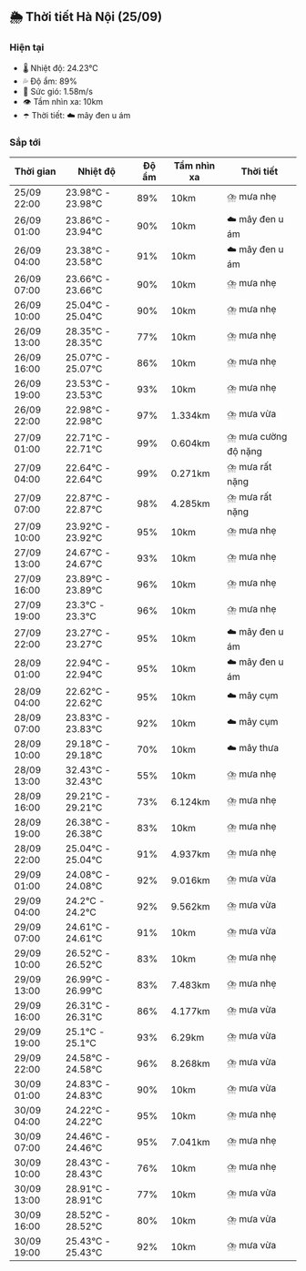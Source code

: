 ## 🌦️ Thời tiết Hà Nội (25/09)

### Hiện tại

- 🌡️ Nhiệt độ: 24.23℃
- 💦 Độ ẩm: 89%
- 💨 Sức gió: 1.58m/s
- 👁️ Tầm nhìn xa: 10km
- ☂️ Thời tiết: ☁️ mây đen u ám

### Sắp tới

| Thời gian | Nhiệt độ | Độ ẩm | Tầm nhìn xa | Thời tiết |
| --- | --- | --- | --- | --- |
| 25/09 22:00 | 23.98℃ - 23.98℃ | 89% | 10km | ⛈️ mưa nhẹ |
| 26/09 01:00 | 23.86℃ - 23.94℃ | 90% | 10km | ☁️ mây đen u ám |
| 26/09 04:00 | 23.38℃ - 23.58℃ | 91% | 10km | ☁️ mây đen u ám |
| 26/09 07:00 | 23.66℃ - 23.66℃ | 90% | 10km | ⛈️ mưa nhẹ |
| 26/09 10:00 | 25.04℃ - 25.04℃ | 90% | 10km | ⛈️ mưa nhẹ |
| 26/09 13:00 | 28.35℃ - 28.35℃ | 77% | 10km | ⛈️ mưa nhẹ |
| 26/09 16:00 | 25.07℃ - 25.07℃ | 86% | 10km | ⛈️ mưa nhẹ |
| 26/09 19:00 | 23.53℃ - 23.53℃ | 93% | 10km | ⛈️ mưa nhẹ |
| 26/09 22:00 | 22.98℃ - 22.98℃ | 97% | 1.334km | ⛈️ mưa vừa |
| 27/09 01:00 | 22.71℃ - 22.71℃ | 99% | 0.604km | ⛈️ mưa cường độ nặng |
| 27/09 04:00 | 22.64℃ - 22.64℃ | 99% | 0.271km | ⛈️ mưa rất nặng |
| 27/09 07:00 | 22.87℃ - 22.87℃ | 98% | 4.285km | ⛈️ mưa rất nặng |
| 27/09 10:00 | 23.92℃ - 23.92℃ | 95% | 10km | ⛈️ mưa nhẹ |
| 27/09 13:00 | 24.67℃ - 24.67℃ | 93% | 10km | ⛈️ mưa nhẹ |
| 27/09 16:00 | 23.89℃ - 23.89℃ | 96% | 10km | ⛈️ mưa nhẹ |
| 27/09 19:00 | 23.3℃ - 23.3℃ | 96% | 10km | ⛈️ mưa nhẹ |
| 27/09 22:00 | 23.27℃ - 23.27℃ | 95% | 10km | ☁️ mây đen u ám |
| 28/09 01:00 | 22.94℃ - 22.94℃ | 95% | 10km | ☁️ mây đen u ám |
| 28/09 04:00 | 22.62℃ - 22.62℃ | 95% | 10km | ☁️ mây cụm |
| 28/09 07:00 | 23.83℃ - 23.83℃ | 92% | 10km | ☁️ mây cụm |
| 28/09 10:00 | 29.18℃ - 29.18℃ | 70% | 10km | ☁️ mây thưa |
| 28/09 13:00 | 32.43℃ - 32.43℃ | 55% | 10km | ⛈️ mưa nhẹ |
| 28/09 16:00 | 29.21℃ - 29.21℃ | 73% | 6.124km | ⛈️ mưa nhẹ |
| 28/09 19:00 | 26.38℃ - 26.38℃ | 83% | 10km | ⛈️ mưa nhẹ |
| 28/09 22:00 | 25.04℃ - 25.04℃ | 91% | 4.937km | ⛈️ mưa nhẹ |
| 29/09 01:00 | 24.08℃ - 24.08℃ | 92% | 9.016km | ⛈️ mưa vừa |
| 29/09 04:00 | 24.2℃ - 24.2℃ | 92% | 9.562km | ⛈️ mưa vừa |
| 29/09 07:00 | 24.61℃ - 24.61℃ | 91% | 10km | ⛈️ mưa vừa |
| 29/09 10:00 | 26.52℃ - 26.52℃ | 83% | 10km | ⛈️ mưa nhẹ |
| 29/09 13:00 | 26.99℃ - 26.99℃ | 83% | 7.483km | ⛈️ mưa nhẹ |
| 29/09 16:00 | 26.31℃ - 26.31℃ | 86% | 4.177km | ⛈️ mưa vừa |
| 29/09 19:00 | 25.1℃ - 25.1℃ | 93% | 6.29km | ⛈️ mưa vừa |
| 29/09 22:00 | 24.58℃ - 24.58℃ | 96% | 8.268km | ⛈️ mưa vừa |
| 30/09 01:00 | 24.83℃ - 24.83℃ | 90% | 10km | ⛈️ mưa vừa |
| 30/09 04:00 | 24.22℃ - 24.22℃ | 95% | 10km | ⛈️ mưa nhẹ |
| 30/09 07:00 | 24.46℃ - 24.46℃ | 95% | 7.041km | ⛈️ mưa nhẹ |
| 30/09 10:00 | 28.43℃ - 28.43℃ | 76% | 10km | ⛈️ mưa nhẹ |
| 30/09 13:00 | 28.91℃ - 28.91℃ | 77% | 10km | ⛈️ mưa vừa |
| 30/09 16:00 | 28.52℃ - 28.52℃ | 80% | 10km | ⛈️ mưa vừa |
| 30/09 19:00 | 25.43℃ - 25.43℃ | 92% | 10km | ⛈️ mưa vừa |
